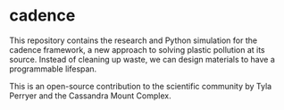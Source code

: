 # cadence
This repository contains the research and Python simulation for the cadence framework, a new approach to solving plastic pollution at its source. Instead of cleaning up waste, we can design materials to have a programmable lifespan.

This is an open-source contribution to the scientific community by Tyla Perryer and the Cassandra Mount Complex.

